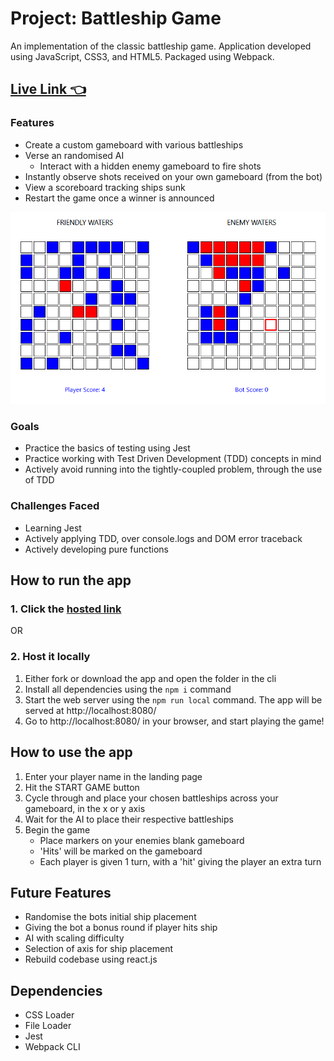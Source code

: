 # Project: Battleship Game
An implementation of the classic battleship game.
Application developed using JavaScript, CSS3, and HTML5. Packaged using Webpack.
## [Live Link 👈](https://waldorfio.github.io/battleship-project/)

### Features
- Create a custom gameboard with various battleships	
- Verse an randomised AI
    - Interact with a hidden enemy gameboard to fire shots
- Instantly observe shots received on your own gameboard (from the bot)
- View a scoreboard tracking ships sunk
- Restart the game once a winner is announced

![](screencap.PNG)

### Goals
- Practice the basics of testing using Jest
- Practice working with Test Driven Development (TDD) concepts in mind
- Actively avoid running into the tightly-coupled problem, through the use of TDD

### Challenges Faced
- Learning Jest
- Actively applying TDD, over console.logs and DOM error traceback
- Actively developing pure functions

## How to run the app
### 1. Click the [hosted link](https://waldorfio.github.io/battleship-project/)

OR

### 2. Host it locally
1.	Either fork or download the app and open the folder in the cli
2.	Install all dependencies using the `npm i` command
3.	Start the web server using the `npm run local` command. The app will be served at http://localhost:8080/
4.	Go to  http://localhost:8080/ in your browser, and start playing the game!

## How to use the app
1. Enter your player name in the landing page
2. Hit the START GAME button
3. Cycle through and place your chosen battleships across your gameboard, in the x or y axis
4. Wait for the AI to place their respective battleships
5. Begin the game
    - Place markers on your enemies blank gameboard
    - 'Hits' will be marked on the gameboard
    - Each player is given 1 turn, with a 'hit' giving the player an extra turn

## Future Features
- Randomise the bots initial ship placement
- Giving the bot a bonus round if player hits ship
- AI with scaling difficulty
- Selection of axis for ship placement
- Rebuild codebase using react.js

## Dependencies
- CSS Loader
- File Loader
- Jest
- Webpack CLI
